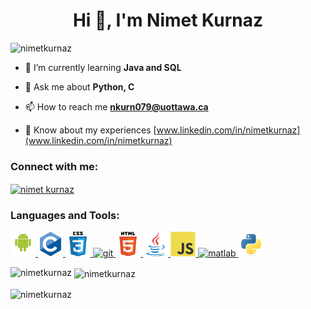 <h1 align="center">Hi 👋, I'm Nimet Kurnaz</h1>

<p align="left"> <img src="https://komarev.com/ghpvc/?username=nimetkurnaz&label=Profile%20views&color=0e75b6&style=flat" alt="nimetkurnaz" /> </p>


- 🌱 I’m currently learning **Java and SQL**

- 💬 Ask me about **Python, C**

- 📫 How to reach me **nkurn079@uottawa.ca**

- 📄 Know about my experiences [www.linkedin.com/in/nimetkurnaz](www.linkedin.com/in/nimetkurnaz)

<h3 align="left">Connect with me:</h3>
<p align="left">
<a href="https://linkedin.com/in/nimet kurnaz" target="blank"><img align="center" src="https://raw.githubusercontent.com/rahuldkjain/github-profile-readme-generator/master/src/images/icons/Social/linked-in-alt.svg" alt="nimet kurnaz" height="30" width="40" /></a>
</p>

<h3 align="left">Languages and Tools:</h3>
<p align="left"> <a href="https://developer.android.com" target="_blank" rel="noreferrer"> <img src="https://raw.githubusercontent.com/devicons/devicon/master/icons/android/android-original-wordmark.svg" alt="android" width="40" height="40"/> </a> <a href="https://www.cprogramming.com/" target="_blank" rel="noreferrer"> <img src="https://raw.githubusercontent.com/devicons/devicon/master/icons/c/c-original.svg" alt="c" width="40" height="40"/> </a> <a href="https://www.w3schools.com/css/" target="_blank" rel="noreferrer"> <img src="https://raw.githubusercontent.com/devicons/devicon/master/icons/css3/css3-original-wordmark.svg" alt="css3" width="40" height="40"/> </a> <a href="https://git-scm.com/" target="_blank" rel="noreferrer"> <img src="https://www.vectorlogo.zone/logos/git-scm/git-scm-icon.svg" alt="git" width="40" height="40"/> </a> <a href="https://www.w3.org/html/" target="_blank" rel="noreferrer"> <img src="https://raw.githubusercontent.com/devicons/devicon/master/icons/html5/html5-original-wordmark.svg" alt="html5" width="40" height="40"/> </a> <a href="https://www.java.com" target="_blank" rel="noreferrer"> <img src="https://raw.githubusercontent.com/devicons/devicon/master/icons/java/java-original.svg" alt="java" width="40" height="40"/> </a> <a href="https://developer.mozilla.org/en-US/docs/Web/JavaScript" target="_blank" rel="noreferrer"> <img src="https://raw.githubusercontent.com/devicons/devicon/master/icons/javascript/javascript-original.svg" alt="javascript" width="40" height="40"/> </a> <a href="https://www.mathworks.com/" target="_blank" rel="noreferrer"> <img src="https://upload.wikimedia.org/wikipedia/commons/2/21/Matlab_Logo.png" alt="matlab" width="40" height="40"/> </a> <a href="https://www.python.org" target="_blank" rel="noreferrer"> <img src="https://raw.githubusercontent.com/devicons/devicon/master/icons/python/python-original.svg" alt="python" width="40" height="40"/> </a> </p>

<p><img align="left" src="https://github-readme-stats.vercel.app/api/top-langs?username=nimetkurnaz&show_icons=true&locale=en&layout=compact" alt="nimetkurnaz" /></p>

<p>&nbsp;<img align="center" src="https://github-readme-stats.vercel.app/api?username=nimetkurnaz&show_icons=true&locale=en" alt="nimetkurnaz" /></p>

<p><img align="center" src="https://github-readme-streak-stats.herokuapp.com/?user=nimetkurnaz&" alt="nimetkurnaz" /></p>

